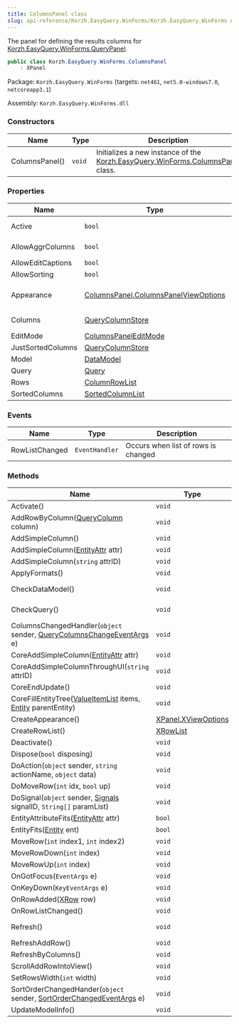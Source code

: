 ```yaml
---
title: ColumnsPanel class
slug: api-reference/Korzh.EasyQuery.WinForms/Korzh.EasyQuery.WinForms namespace/columnspanel-class
---
```



The panel for defining the results columns for [Korzh.EasyQuery.WinForms.QueryPanel](/api-reference/korzh-easyquery-winforms/korzh-easyquery-winforms-namespace/querypanel-class).
```csharp
public class Korzh.EasyQuery.WinForms.ColumnsPanel
    : XPanel

```
Package: `Korzh.EasyQuery.WinForms` (targets: `net461`, `net5.0-windows7.0`, `netcoreapp3.1`)

Assembly: `Korzh.EasyQuery.WinForms.dll`

### Constructors

| Name | Type | Description | 
| --- | --- | --- | 
| ColumnsPanel() | `void` | Initializes a new instance of the [Korzh.EasyQuery.WinForms.ColumnsPanel](/api-reference/korzh-easyquery-winforms/korzh-easyquery-winforms-namespace/columnspanel-class) class. | 


### Properties

| Name | Type | Description | 
| --- | --- | --- | 
| Active | `bool` | Gets or sets a value indicating whether this [Korzh.EasyQuery.WinForms.ColumnsPanel](/api-reference/korzh-easyquery-winforms/korzh-easyquery-winforms-namespace/columnspanel-class) is active. | 
| AllowAggrColumns | `bool` | Gets or sets the ability to create the columns with aggregation functions. | 
| AllowEditCaptions | `bool` | Gets or sets the ability to show column captions in the control. | 
| AllowSorting | `bool` | Gets or sets the ability to change the sort order of columns. | 
| Appearance | [ColumnsPanel.ColumnsPanelViewOptions](/api-reference/korzh-easyquery-winforms/korzh-easyquery-winforms-namespace/columnspanel-columnspanelviewoptions-class) | Gets the [Korzh.EasyQuery.WinForms.ColumnsPanel.ColumnsPanelViewOptions](/api-reference/korzh-easyquery-winforms/korzh-easyquery-winforms-namespace/columnspanel-class) object. | 
| Columns | [QueryColumnStore](/api-reference/korzh-easyquery/korzh-easyquery-namespace/querycolumnstore-class) | Gets the columns list of the concerned [Korzh.EasyQuery.WinForms.ColumnsPanel.Query](/api-reference/korzh-easyquery-winforms/korzh-easyquery-winforms-namespace/columnspanel-class). | 
| EditMode | [ColumnsPanelEditMode](/api-reference/korzh-easyquery-winforms/korzh-easyquery-winforms-namespace/columnspaneleditmode-enum) | Gets or sets the value of panel's edit mode. | 
| JustSortedColumns | [QueryColumnStore](/api-reference/korzh-easyquery/korzh-easyquery-namespace/querycolumnstore-class) | Gets the list of columns that are sorted but are not used in result. | 
| Model | [DataModel](/api-reference/korzh-easyquery/korzh-easyquery-namespace/datamodel-class) | Gets the [Korzh.EasyQuery.DataModel](/api-reference/korzh-easyquery/korzh-easyquery-namespace/datamodel-class) object | 
| Query | [Query](/api-reference/korzh-easyquery/korzh-easyquery-namespace/query-class) | Gets or sets the query. | 
| Rows | [ColumnRowList](/api-reference/korzh-easyquery-winforms/korzh-easyquery-winforms-namespace/columnrowlist-class) | Gets list of column rows. | 
| SortedColumns | [SortedColumnList](/api-reference/korzh-easyquery/korzh-easyquery-namespace/sortedcolumnlist-class) | Gets the list of sorted columns | 


### Events

| Name | Type | Description | 
| --- | --- | --- | 
| RowListChanged | `EventHandler` | Occurs when list of rows is changed | 


### Methods

| Name | Type | Description | 
| --- | --- | --- | 
| Activate() | `void` | Activates the panel. [Korzh.EasyQuery.WinForms.ColumnsPanel.Active](/api-reference/korzh-easyquery-winforms/korzh-easyquery-winforms-namespace/columnspanel-class) property becomes true. | 
| AddRowByColumn([QueryColumn](/api-reference/korzh-easyquery/korzh-easyquery-namespace/querycolumn-class) column) | `void` | Adds the new row by <see cref="!:Korzh.EasyQuery.Column" />. | 
| AddSimpleColumn() | `void` | Adds the simple column using the default entity attribute. | 
| AddSimpleColumn([EntityAttr](/api-reference/korzh-easyquery/korzh-easyquery-namespace/entityattr-class) attr) | `void` | Adds the simple column using the default entity attribute. | 
| AddSimpleColumn(`string` attrID) | `void` | Adds the simple column using the default entity attribute. | 
| ApplyFormats() | `void` | Applies the formats used in panel to all rows. | 
| CheckDataModel() | `void` | Checks the [Korzh.EasyQuery.DataModel](/api-reference/korzh-easyquery/korzh-easyquery-namespace/datamodel-class)  object. Generates an exception if [Korzh.EasyQuery.WinForms.ColumnsPanel.Model](/api-reference/korzh-easyquery-winforms/korzh-easyquery-winforms-namespace/columnspanel-class) property has null value. | 
| CheckQuery() | `void` | Checks the [Korzh.EasyQuery.Query](/api-reference/korzh-easyquery/korzh-easyquery-namespace/query-class)  object. Generates an exception if [Korzh.EasyQuery.WinForms.ColumnsPanel.Query](/api-reference/korzh-easyquery-winforms/korzh-easyquery-winforms-namespace/columnspanel-class) property has null value. | 
| ColumnsChangedHandler(`object` sender, [QueryColumnsChangeEventArgs](/api-reference/korzh-easyquery/korzh-easyquery-namespace/querycolumnschangeeventargs-class) e) | `void` | Called when Query.Result.Columns has been changed. | 
| CoreAddSimpleColumn([EntityAttr](/api-reference/korzh-easyquery/korzh-easyquery-namespace/entityattr-class) attr) | `void` | Adds the simple column. | 
| CoreAddSimpleColumnThroughUI(`string` attrID) | `void` | Processes a click on "addition row". | 
| CoreEndUpdate() | `void` | Performs necessary adjustments on update finish. | 
| CoreFillEntityTree([ValueItemList](/api-reference/korzh-easyquery-winforms/korzh-easyquery-winforms-namespace/valueitemlist-class) items, [Entity](/api-reference/korzh-easyquery/korzh-easyquery-namespace/entity-class) parentEntity) | `void` | Fills the list (tree) of entities and their attributes. | 
| CreateAppearance() | [XPanel.XViewOptions](/api-reference/korzh-easyquery-winforms/korzh-easyquery-winforms-namespace/xpanel-xviewoptions-class) | Overrides the [Korzh.EasyQuery.WinForms.XPanel.CreateAppearance](/api-reference/korzh-easyquery-winforms/korzh-easyquery-winforms-namespace/xpanel-class) method. | 
| CreateRowList() | [XRowList](/api-reference/korzh-easyquery-winforms/korzh-easyquery-winforms-namespace/xrowlist-class) | Creates the row list. | 
| Deactivate() | `void` | Deactivates the panel. [Korzh.EasyQuery.WinForms.ColumnsPanel.Active](/api-reference/korzh-easyquery-winforms/korzh-easyquery-winforms-namespace/columnspanel-class) property becomes false. | 
| Dispose(`bool` disposing) | `void` | Clean up any resources being used. | 
| DoAction(`object` sender, `string` actionName, `object` data) | `void` | Overrides [Korzh.EasyQuery.WinForms.XPanel.DoAction(System.Object,System.String,System.Object)](/api-reference/korzh-easyquery-winforms/korzh-easyquery-winforms-namespace/xpanel-class). | 
| DoMoveRow(`int` idx, `bool` up) | `void` | Overrides the method for Ctrl+Arrow signal processing. | 
| DoSignal(`object` sender, [Signals](/api-reference/korzh-easyquery-winforms/korzh-easyquery-winforms-namespace/signals-enum) signalID, `String[]` paramList) | `void` | Overrides [Korzh.EasyQuery.WinForms.XPanel.DoSignal(System.Object,Korzh.EasyQuery.WinForms.Signals,System.String[])](/api-reference/korzh-easyquery-winforms/korzh-easyquery-winforms-namespace/xpanel-class). | 
| EntityAttributeFits([EntityAttr](/api-reference/korzh-easyquery/korzh-easyquery-namespace/entityattr-class) attr) | `bool` | Returns <c>true</c> if the entity attribute passed in the parameter can be used in (fits to) this panel. | 
| EntityFits([Entity](/api-reference/korzh-easyquery/korzh-easyquery-namespace/entity-class) ent) | `bool` | Returns <c>true</c> if the entity passed in the parameter can be used in (fits to) this panel. | 
| MoveRow(`int` index1, `int` index2) | `void` | Moves row to specified position | 
| MoveRowDown(`int` index) | `void` | Moves the row to one position down (taking into account the level of other rows). | 
| MoveRowUp(`int` index) | `void` | Moves the row to one position up (taking into account the level of other rows). | 
| OnGotFocus(`EventArgs` e) | `void` | Overrides [Korzh.EasyQuery.WinForms.XPanel.OnGotFocus(System.EventArgs)](/api-reference/korzh-easyquery-winforms/korzh-easyquery-winforms-namespace/xpanel-class). | 
| OnKeyDown(`KeyEventArgs` e) | `void` | Overrides `XPanel.OnKeyDown(System.Windows.Forms.KeyEventArgs)`. | 
| OnRowAdded([XRow](/api-reference/korzh-easyquery-winforms/korzh-easyquery-winforms-namespace/xrow-class) row) | `void` | Overrides [Korzh.EasyQuery.WinForms.XPanel.OnRowAdded(Korzh.EasyQuery.WinForms.XRow)](/api-reference/korzh-easyquery-winforms/korzh-easyquery-winforms-namespace/xpanel-class) | 
| OnRowListChanged() | `void` | Overrides the [Korzh.EasyQuery.WinForms.XPanel.OnRowListChanged](/api-reference/korzh-easyquery-winforms/korzh-easyquery-winforms-namespace/xpanel-class). | 
| Refresh() | `void` | Forces the control to invalidate its client area and immediately redraw  itself and any child controls.  Overrides `System.Windows.Forms.Control.Refresh`. | 
| RefreshAddRow() | `void` |  | 
| RefreshByColumns() | `void` | Fully refreshes the panel on the base of [Korzh.EasyQuery.WinForms.ColumnsPanel.Columns](/api-reference/korzh-easyquery-winforms/korzh-easyquery-winforms-namespace/columnspanel-class). | 
| ScrollAddRowIntoView() | `void` | Scrolls the "click here to add..." row into view. | 
| SetRowsWidth(`int` width) | `void` | Sets the width of the rows. | 
| SortOrderChangedHander(`object` sender, [SortOrderChangedEventArgs](/api-reference/korzh-easyquery/korzh-easyquery-namespace/sortorderchangedeventargs-class) e) | `void` | Called when sort order is changed | 
| UpdateModelInfo() | `void` | Updates all information based on data model information (such as list of entities). |